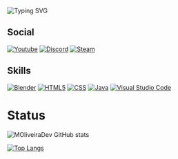 ![Typing SVG](https://readme-typing-svg.demolab.com?font=roboto&size=25&pause=5000&color=F7D4BD&background=FF170900&width=592&height=79&lines=Hello%2C+my+name+is+Maicon+Oliver;I+have+18+yeas+old;I'm+a+fan+game+developer+at+game+jolt+;and+I'm+starting+my+career+as+a+programmer.;Be+Welcome++%3A)

## Social 

[![Youtube](https://img.shields.io/badge/YouTube-FF0000?style=for-the-badge&logo=youtube&logoColor=white)](https://www.youtube.com/@maicon.pk3125) [![Discord](https://img.shields.io/badge/Discord-7289DA?style=for-the-badge&logo=discord&logoColor=white)](https://discord.com/users/themankok) [![Steam](https://img.shields.io/badge/Steam-000000?style=for-the-badge&logo=steam&logoColor=white)](https://steamcommunity.com/profiles/76561199239195951/)

## Skills

[![Blender](https://img.shields.io/badge/blender-%23F5792A.svg?style=for-the-badge&logo=blender&logoColor=white)](https://www.blender.org/) [![HTML5](https://img.shields.io/badge/HTML5-E34F26?style=for-the-badge&logo=html5&logoColor=white)](https://developer.mozilla.org/en-US/docs/Glossary/HTML5/) [![CSS](https://img.shields.io/badge/CSS3-1572B6?style=for-the-badge&logo=css3&logoColor=white)](https://developer.mozilla.org/en-US/docs/Web/CSS) [![Java](https://img.shields.io/badge/Java-ED8B00?style=for-the-badge&logo=openjdk&logoColor=whitehttps://img.shields.io/badge/blender-%23F5792A.svg?style=for-the-badge&logo=blender&logoColor=whit)](https://www.oracle.com/br/java/technologies/downloads/) [![Visual Studio Code](https://img.shields.io/badge/Visual_Studio_Code-0078D4?style=for-the-badge&logo=visual%20studio%20code&logoColor=white)](https://code.visualstudio.com/)

# Status

![MOliveiraDev GitHub stats](https://github-readme-stats.vercel.app/api?username=MOliveiraDev&show_icons=true&theme=dracula)

[![Top Langs](https://github-readme-stats.vercel.app/api/top-langs/?username=MOliveiraDev)](https://github.com/MOliveiraDev/github-readme-stats)


